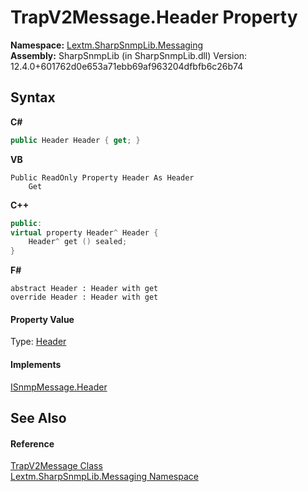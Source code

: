 # TrapV2Message.Header Property 
 

**Namespace:**&nbsp;<a href="N_Lextm_SharpSnmpLib_Messaging">Lextm.SharpSnmpLib.Messaging</a><br />**Assembly:**&nbsp;SharpSnmpLib (in SharpSnmpLib.dll) Version: 12.4.0+601762d0e653a71ebb69af963204dfbfb6c26b74

## Syntax

**C#**<br />
``` C#
public Header Header { get; }
```

**VB**<br />
``` VB
Public ReadOnly Property Header As Header
	Get
```

**C++**<br />
``` C++
public:
virtual property Header^ Header {
	Header^ get () sealed;
}
```

**F#**<br />
``` F#
abstract Header : Header with get
override Header : Header with get
```


#### Property Value
Type: <a href="T_Lextm_SharpSnmpLib_Header">Header</a>

#### Implements
<a href="P_Lextm_SharpSnmpLib_Messaging_ISnmpMessage_Header">ISnmpMessage.Header</a><br />

## See Also


#### Reference
<a href="T_Lextm_SharpSnmpLib_Messaging_TrapV2Message">TrapV2Message Class</a><br /><a href="N_Lextm_SharpSnmpLib_Messaging">Lextm.SharpSnmpLib.Messaging Namespace</a><br />